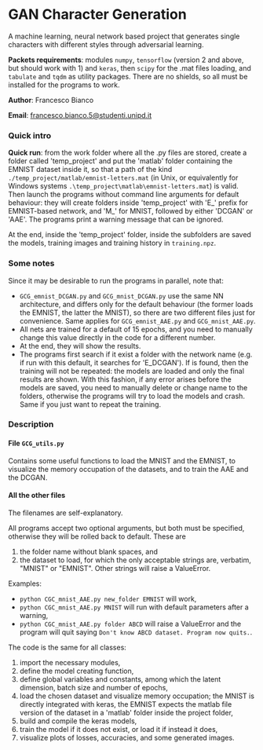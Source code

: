 # GAN Character Generation
A machine learning, neural network based project that generates single characters with different
styles through adversarial learning.

**Packets requirements**: modules `numpy`, `tensorflow` (version 2 
and above, but should work with 1) and `keras`, then `scipy` for the .mat files loading, 
and `tabulate` and `tqdm` as utility packages. There are no shields, so all must be installed 
for the programs to work.

**Author**: Francesco Bianco

**Email**: francesco.bianco.5@studenti.unipd.it

### Quick intro

**Quick run**: from the work folder where all the .py files are stored, 
create a folder called 'temp_project' and put the 'matlab'
folder containing the EMNIST dataset inside it, so that a path of the kind
`./temp_project/matlab/emnist-letters.mat` (in Unix, or equivalently for Windows systems
`.\temp_project\matlab\emnist-letters.mat`) is valid.
Then launch the programs without command line arguments for default behaviour:
they will create folders inside 'temp_project' with 'E_' prefix for EMNIST-based network, 
and 'M_' for MNIST, followed by either 'DCGAN' or 'AAE'. 
The programs print a warning message that can be ignored.

At the end, inside the 'temp_project' folder, inside the subfolders are saved the models, 
training images and training history in `training.npz`.

### Some notes

Since it may be desirable to run the programs in parallel, note that:
 - `GCG_emnist_DCGAN.py` and `GCG_mnist_DCGAN.py` use the same NN architecture, and differs only 
   for the default behaviour (the former loads the EMNIST, the latter the MNIST),
   so there are two different files just for convenience.
   Same applies for `GCG_emnist_AAE.py` and `GCG_mnist_AAE.py`.
 - All nets are trained for a default of 15 epochs, and you need to manually change this
   value directly in the code for a different number.
 - At the end, they will show the results.
 - The programs first search if it exist a folder with the network name (e.g. if run with
   this default, it searches for 'E_DCGAN'). If is found, then the training will
   not be repeated: the models are loaded and only the final results are shown. With
   this fashion, if any error arises before the models are saved, you need to manually 
   delete or change name to the folders, otherwise the programs will try to load the 
   models and crash. Same if you just want to repeat the training.
   
### Description 

#### File `GCG_utils.py`

Contains some useful functions to load the MNIST and the EMNIST, to visualize the memory 
occupation of the datasets, and to train the AAE and the DCGAN.

#### All the other files
The filenames are self-explanatory. 

All programs accept two optional arguments, but both must be specified, otherwise they
will be rolled back to default. These are 
 1. the folder name without blank spaces, and 
 2. the dataset to load, for which the only acceptable strings are, verbatim,
    "MNIST" or "EMNIST". Other strings will raise a ValueError. 

Examples: 
 - `python CGC_mnist_AAE.py new_folder EMNIST` will work,
 - `python CGC_mnist_AAE.py MNIST` will run with default parameters after a warning, 
 - `python CGC_mnist_AAE.py folder ABCD` will raise a ValueError and the program
   will quit saying `Don't know ABCD dataset. Program now quits.`.
 
 The code is the same for all classes:
  1. import the necessary modules,
  2. define the model creating function,
  3. define global variables and constants, among which the latent dimension, batch
     size and number of epochs,
  4. load the chosen dataset and visualize memory occupation; the MNIST is directly 
     integrated with keras, the EMNIST expects the matlab file version of the dataset
     in a 'matlab' folder inside the project folder,
  5. build and compile the keras models,
  6. train the model if it does not exist, or load it if instead it does,
  7. visualize plots of losses, accuracies, and some generated images.
